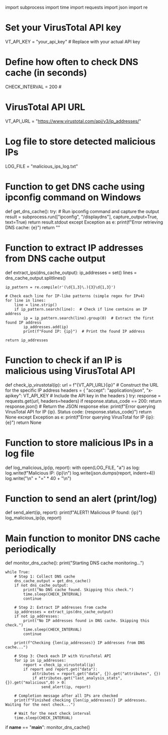import subprocess
import time
import requests
import json
import re

# Set your VirusTotal API key
VT_API_KEY = "your_api_key"  # Replace with your actual API key

# Define how often to check DNS cache (in seconds)
CHECK_INTERVAL = 200  # 

# VirusTotal API URL
VT_API_URL = "https://www.virustotal.com/api/v3/ip_addresses/"

# Log file to store detected malicious IPs
LOG_FILE = "malicious_ips_log.txt"


# Function to get DNS cache using ipconfig command on Windows
def get_dns_cache():
    try:
        # Run ipconfig command and capture the output
        result = subprocess.run(["ipconfig", "/displaydns"], capture_output=True, text=True)
        return result.stdout
    except Exception as e:
        print(f"Error retrieving DNS cache: {e}")
        return ""


# Function to extract IP addresses from DNS cache output
def extract_ips(dns_cache_output):
    ip_addresses = set()
    lines = dns_cache_output.splitlines()

    ip_pattern = re.compile(r'(\d{1,3}\.){3}\d{1,3}')

    # Check each line for IP-like patterns (simple regex for IPv4)
    for line in lines:
        line = line.strip()
        if ip_pattern.search(line):  # Check if line contains an IP address
            ip = ip_pattern.search(line).group(0)  # Extract the first found IP address
            ip_addresses.add(ip)
            print(f"Found IP: {ip}")  # Print the found IP address

    return ip_addresses


# Function to check if an IP is malicious using VirusTotal API
def check_ip_virustotal(ip):
    url = f"{VT_API_URL}{ip}"  # Construct the URL for the specific IP address
    headers = {
        "accept": "application/json",
        "x-apikey": VT_API_KEY  # Include the API key in the headers
    }
    try:
        response = requests.get(url, headers=headers)
        if response.status_code == 200:
            return response.json()  # Return the JSON response
        else:
            print(f"Error querying VirusTotal API for IP {ip}. Status code: {response.status_code}")
            return None
    except Exception as e:
        print(f"Error querying VirusTotal for IP {ip}: {e}")
        return None


# Function to store malicious IPs in a log file
def log_malicious_ip(ip, report):
    with open(LOG_FILE, "a") as log:
        log.write(f"Malicious IP: {ip}\n")
        log.write(json.dumps(report, indent=4))
        log.write("\n" + "=" * 40 + "\n")


# Function to send an alert (print/log)
def send_alert(ip, report):
    print(f"ALERT! Malicious IP found: {ip}")
    log_malicious_ip(ip, report)


# Main function to monitor DNS cache periodically
def monitor_dns_cache():
    print("Starting DNS cache monitoring...")

    while True:
        # Step 1: Collect DNS cache
        dns_cache_output = get_dns_cache()
        if not dns_cache_output:
            print("No DNS cache found. Skipping this check.")
            time.sleep(CHECK_INTERVAL)
            continue

        # Step 2: Extract IP addresses from cache
        ip_addresses = extract_ips(dns_cache_output)
        if not ip_addresses:
            print("No IP addresses found in DNS cache. Skipping this check.")
            time.sleep(CHECK_INTERVAL)
            continue

        print(f"Checking {len(ip_addresses)} IP addresses from DNS cache...")

        # Step 3: Check each IP with VirusTotal API
        for ip in ip_addresses:
            report = check_ip_virustotal(ip)
            if report and report.get("data"):
                attributes = report.get("data", {}).get("attributes", {})
                if attributes.get("last_analysis_stats", {}).get("malicious",0) > 0:                                             
                    send_alert(ip, report)

        # Completion message after all IPs are checked
        print(f"Finished checking {len(ip_addresses)} IP addresses. Waiting for the next check...")

        # Wait for the next check interval
        time.sleep(CHECK_INTERVAL)


if __name__ == "__main__":
    monitor_dns_cache()
